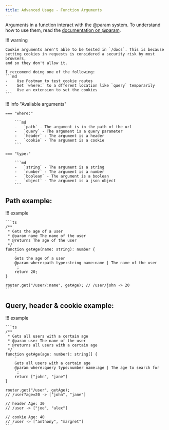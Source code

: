```yaml
---
title: Advanced Usage - Function Arguments
---
```


Arguments in a function interact with the @param system.
To understand how to use them, read the [documentation on @param](../../jrdoc/param.md).

!!! warning

    Cookie arguments aren't able to be tested in `/docs`. This is because
    setting cookies in requests is considered a security risk by most browsers,
    and so they don't allow it.

    I reccomend doing one of the following:
    ```md
    -    Use Postman to test cookie routes
    -    Set `where:` to a dfferent location like `query` temporarily
    -    Use an extension to set the cookies
    ```

!!! info "Avaliable arguments"

    === "where:"

        ```md
        -   `path` - The argument is in the path of the url
        -   `query` - The argument is a query parameter
        -   `header` - The argument is a header
        -   `cookie` - The argument is a cookie
        ```

    === "type:"

        ```md
        -   `string` - The argument is a string
        -   `number` - The argument is a number
        -   `boolean` - The argument is a boolean
        -   `object` - The argument is a json object
        ```

## Path example:

!!! example

    ```ts
    /**
     * Gets the age of a user
     * @param name The name of the user
     * @returns The age of the user
     */
    function getAge(name: string): number {
        `
        Gets the age of a user
        @param where:path type:string name:name | The name of the user
        `;
        return 20;
    }

    router.get("/user/:name", getAge); // /user/john -> 20
    ```

## Query, header & cookie example:

!!! example

    ```ts
    /**
     * Gets all users with a certain age
     * @param user The name of the user
     * @returns all users with a certain age
     */
    function getAge(age: number): string[] {
        `
        Gets all users with a certain age
        @param where:query type:number name:age | The age to search for
        `;
        return ["john", "jane"]
    }

    router.get("/user", getAge);
    // /user?age=20 -> ["john", "jane"]

    // header Age: 30
    // /user -> ["joe", "alex"]

    // cookie Age: 40
    // /user -> ["anthony", "margret"]
    ```
